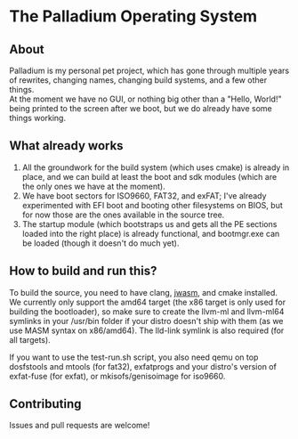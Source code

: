 # The Palladium Operating System

## About

Palladium is my personal pet project, which has gone through multiple years of rewrites, changing names, changing build systems, and a few other things.  
At the moment we have no GUI, or nothing big other than a "Hello, World!" being printed to the screen after we boot, but we do already have some things working.  

## What already works

1. All the groundwork for the build system (which uses cmake) is already in place, and we can build at least the boot and sdk modules (which are the only ones we have at the moment).
2. We have boot sectors for ISO9660, FAT32, and exFAT; I've already experimented with EFI boot and booting other filesystems on BIOS, but for now those are the ones available in the source tree.
3. The startup module (which bootstraps us and gets all the PE sections loaded into the right place) is already functional, and bootmgr.exe can be loaded (though it doesn't do much yet).

## How to build and run this?

To build the source, you need to have clang, [jwasm](https://github.com/Baron-von-Riedesel/JWasm), and cmake installed.  
We currently only support the amd64 target (the x86 target is only used for building the bootloader), so make sure to create the llvm-ml and llvm-ml64 symlinks in your /usr/bin folder if your distro doesn't ship with them (as we use MASM syntax on x86/amd64).
The lld-link symlink is also required (for all targets).

If you want to use the test-run.sh script, you also need qemu on top dosfstools and mtools (for fat32), exfatprogs and your distro's version of exfat-fuse (for exfat), or mkisofs/genisoimage for iso9660.

## Contributing

Issues and pull requests are welcome!
